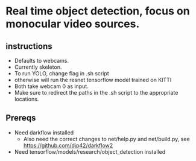 # Real time object detection, focus on monocular video sources.

## instructions
* Defaults to webcams.
* Currently skeleton.
* To run YOLO, change flag in .sh script
* otherwise will run the resnet tensorflow model trained on KITTI
* Both take webcam 0 as input.
* Make sure to redirect the paths in the .sh script to the appropriate locations.

## Prereqs
* Need darkflow installed
    - Also need the correct changes to net/help.py and net/build.py, see https://github.com/djp42/darkflow2
* Need tensorflow/models/research/object_detection installed

